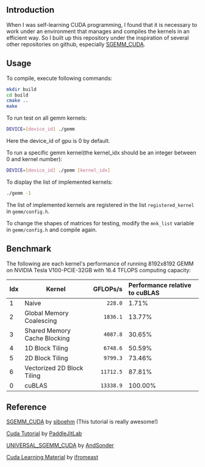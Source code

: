 ## Introduction

When I was self-learning CUDA programming, I found that it is necessary to work under an environment that manages and compiles the kernels in an efficient way. So I built up this repository under the inspiration of several other repositories on github, especially [SGEMM_CUDA](https://github.com/siboehm/SGEMM_CUDA).

## Usage

To compile, execute following commands:
```bash
mkdir build
cd build
cmake ..
make
```

To run test on all gemm kernels:
```bash
DEVICE=[device_id] ./gemm
```
Here the device_id of gpu is 0 by default.

To run a specific gemm kernel(the kernel_idx should be an integer between 0 and kernel number):
```bash
DEVICE=[device_id] ./gemm [kernel_idx]
```

To display the list of implemented kernels:
```bash
./gemm -1
```

The list of implemented kernels are registered in the list `registered_kernel` in `gemm/config.h`.

To change the shapes of matrices for testing, modify the `mnk_list` variable in `gemm/config.h` and compile again.



## Benchmark

The following are each kernel's performance of running 8192x8192 GEMM on NVIDIA Tesla V100-PCIE-32GB with 16.4 TFLOPS computing capacity:

<!-- benchmark_results -->
|Idx| Kernel                           |  GFLOPs/s | Performance relative to cuBLAS |
|:--|----------------------------------|----------:|:-------------------------------|
| 1 | Naive                            |   `228.0` | 1.71%                          |
| 2 | Global Memory Coalescing         |  `1836.1` | 13.77%                         |
| 3 | Shared Memory Cache Blocking     |  `4087.8` | 30.65%                         |
| 4 | 1D Block Tiling                  |  `6748.6` | 50.59%                         |
| 5 | 2D Block Tiling                  |  `9799.3` | 73.46%                         |
| 6 | Vectorized 2D Block Tiling       | `11712.5` | 87.81%                         |
| 0 | cuBLAS                           | `13338.9` | 100.00%                        |
<!-- benchmark_results -->

## Reference

[SGEMM_CUDA](https://github.com/siboehm/SGEMM_CUDA) by [siboehm](https://github.com/siboehm) (This tutorial is really awesome!)

[Cuda Tutorial](https://cuda.keter.top/) by [PaddleJitLab](https://github.com/PaddleJitLab)

[UNIVERSAL_SGEMM_CUDA](https://github.com/AndSonder/UNIVERSAL_SGEMM_CUDA) by [AndSonder](https://github.com/AndSonder)

[Cuda Learning Material](https://github.com/ifromeast/cuda_learning.git) by [ifromeast](https://github.com/ifromeast)


